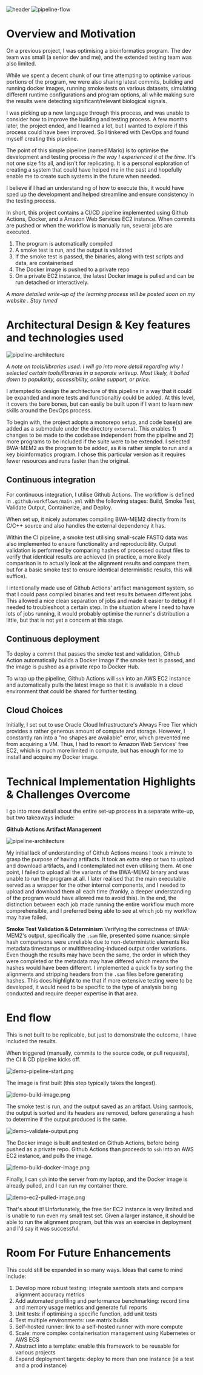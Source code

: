 ![header](/images/header.png)
![pipeline-flow](/images/pipeline-flow.png)


# Overview and Motivation
On a previous project, I was optimising a bioinformatics program. The dev team was small (a senior dev and me), and the extended testing team was also limited. 

While we spent a decent chunk of our time attempting to optimise various portions of the program, we were also sharing latest commits, building and running docker images, running smoke tests on various datasets, simulating different runtime configurations and program options, all while making sure the results were detecting significant/relevant biological signals.

I was picking up a new language through this process, and was unable to consider how to improve the building and testing process. A few months later, the project ended, and I learned a lot, but I wanted to explore if this process could have been improved. So I tinkered with DevOps and found myself creating this pipeline. 

The point of this simple pipeline (named Mario) is to optimise the development and testing process *in the way I experienced it at the time.* It's not one size fits all, and isn't for replicating. It is a personal exploration of creating a system that could have helped me in the past and hopefully enable me to create such systems in the future when needed. 

I believe if I had an understanding of how to execute this, it would have sped up the development and helped streamline and ensure consistency in the testing process.

In short, this project contains a CI/CD pipeline implemented using Github Actions, Docker, and a Amazon Web Services EC2 instance. When commits are pushed or when the workflow is manually run, several jobs are executed. 
1) The program is automatically compiled
2) A smoke test is run, and the output is validated
3) If the smoke test is passed, the binaries, along with test scripts and data, are containerised
4) The Docker image is pushed to a private repo
5) On a private EC2 instance, the latest Docker image is pulled and can be run detached or interactively.

*A more detailed write-up of the learning process will be posted soon on my website  . Stay tuned*

# Architectural Design & Key features and technologies used
![pipeline-architecture](/images/pipeline-architecture.png)

*A note on tools/libraries used: I will go into more detail regarding why I selected certain tools/libraries in a separate writeup. Most likely, it boiled down to popularity, accessibility, online support, or price.*

I attempted to design the architecture of this pipeline in a way that it could be expanded and more tests and functionaltiy could be added. At this level, it covers the bare bones, but can easily be built upon if I want to learn new skills around the DevOps process. 

To begin with, the project adopts a monorepo setup, and code base(s) are added as a submodule under the directory `external`. This enables 1) changes to be made to the codebase independent from the pipeline and 2) more programs to be included if the suite were to be extended. I selected BWA-MEM2 as the program to be added, as it is rather simple to run and a key bioinformatics program. I chose this particular version as it requires fewer resources and runs faster than the original. 

## Continuous integration

For continuous integration, I utilise Github Actions. The workflow is defined in `.github/workflows/main.yml` with the following stages: Build, Smoke Test, Validate Output, Containerize, and Deploy. 

When set up, it nicely automates compiling BWA-MEM2 directly from its C/C++ source and also handles the external dependency it has. 

Within the CI pipeline, a smoke test utilising small-scale FASTQ data was also implemented to ensure functionality and reproducibility. Output validation is performed by comparing hashes of processed output files to verify that identical results are achieved (in practice, a more likely comparison is to actually look at the alignment results and compare them, but for a basic smoke test to ensure identical deterministic results, this will suffice).

I intentionally made use of Github Actions' artifact management system, so that I could pass compiled binaries and test results between different jobs. This allowed a nice clean separation of jobs and made it easier to debug if I needed to troubleshoot a certain step. In the situation where I need to have lots of jobs running, it would probably optimise the runner's distribution a little, but that is not yet a concern at this stage. 

## Continuous deployment
To deploy a commit that passes the smoke test and validation, Github Action automatically builds a Docker image if the smoke test is passed, and the image is pushed as a private repo to Docker Hub. 

To wrap up the pipeline, Github Actions will `ssh` into an AWS EC2 instance and automatically pulls the latest image so that it is available in a cloud environment that could be shared for further testing.

## Cloud Choices
Initially, I set out to use Oracle Cloud Infrastructure's Always Free Tier which provides a rather generous amount of compute and storage. However, I constantly ran into a "no shapes are available" error, which prevented me from acquiring a VM. Thus, I had to resort to Amazon Web Services' free EC2, which is much more limited in compute, but has enough for me to install and acquire my Docker image. 

# Technical Implementation Highlights & Challenges Overcome
I go into more detail about the entire set-up process in a separate write-up, but two takeaways include:

**Github Actions Artifact Management**

![pipeline-architecture](/images/artifacts.png)

My initial lack of understanding of Github Actions means I took a minute to grasp the purpose of having artifacts. It took an extra step or two to upload and download artifacts, and I contemplated not even utilising them. At one point, I failed to upload all the variants of the BWA-MEM2 binary and was unable to run the program at all. I later realised that the main executable served as a wrapper for the other internal components, and I needed to upload and download them all each time (frankly, a deeper understanding of the program would have allowed me to avoid this). In the end, the distinction between each job made running the entire workflow much more comprehensible, and I preferred being able to see at which job my workflow may have failed. 

**Smoke Test Validation & Determinism**
Verifying the correctness of BWA-MEM2's output, specifically the `.sam` file, presented some nuance: simple hash comparisons were unreliable due to non-deterministic elements like metadata timestamps or multithreading-induced output order variations. Even though the results may have been the same, the order in which they were completed or the metadata may have differed which means the hashes would have been different. I implemented a quick fix by sorting the alignments and stripping headers from the `.sam` files before generating hashes. This does highlight to me that if more extensive testing were to be developed, it would need to be specific to the type of analysis being conducted and require deeper expertise in that area. 

# End flow
This is not built to be replicable, but just to demonstrate the outcome, I have included the results. 

When triggered (manually, commits to the source code, or pull requests), the CI & CD pipeline kicks off. 

![demo-pipeline-start.png](/images/demo-pipeline-start.png)

The image is first built (this step typically takes the longest). 

![demo-build-image.png](/images/demo-build-image.png)

The smoke test is run, and the output saved as an artifact. Using samtools, the output is sorted and its headers are removed, before generating a hash to determine if the output produced is the same.

![demo-validate-output.png](/images/demo-validate-output.png)

The Docker image is built and tested on Github Actions, before being pushed as a private repo. Github Actions than proceeds to `ssh` into an AWS EC2 instance, and pulls the image. 

![demo-build-docker-image.png](/images/demo-build-docker-image.png)

Finally, I can `ssh` into the server from my laptop, and the Docker image is already pulled, and I can run my container there.

![demo-ec2-pulled-image.png](/images/demo-ec2-pulled-image.png)

That's about it! Unfortunately, the free tier EC2 instance is very limited and is unable to run even my small test set. Given a larger instance, it should be able to run the alignment program, but this was an exercise in deployment and I'd say it was successful.

# Room For Future Enhancements 

This could still be expanded in so many ways. Ideas that came to mind include:

1) Develop more robust testing: integrate samtools stats and compare alignment accuracy metrics
2) Add automated profiling and performance benchmarking: record time and memory usage metrics and generate full reports
3) Unit tests: if optimising a specific function, add unit tests
4) Test multiple environments: use matrix builds
5) Self-hosted runner: link to a self-hosted runner with more compute
6) Scale: more complex containerisation management using Kubernetes or AWS ECS
7) Abstract into a template: enable this framework to be reusable for various projects
8) Expand deployment targets: deploy to more than one instance (ie a test and a prod instance)